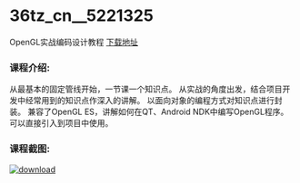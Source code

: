 # 36tz_cn__5221325
OpenGL实战编码设计教程
[下载地址](http://www.36tz.cn/article/5221325 "下载地址")
### 课程介绍:
从最基本的固定管线开始，一节课一个知识点。
从实战的角度出发，结合项目开发中经常用到的知识点作深入的讲解。
以面向对象的编程方式对知识点进行封装。
兼容了OpenGL ES，讲解如何在QT、Android NDK中编写OpenGL程序。
可以直接引入到项目中使用。

### 课程截图:
[![download](http://36tz.cn/muke_img/2021_10_2-17.png "下载地址")](http://www.36tz.cn "下载地址")
